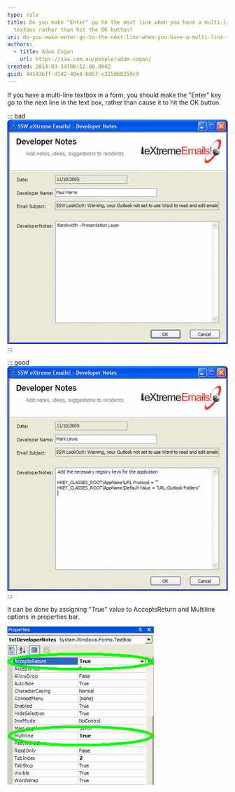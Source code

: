 ```yaml
---
type: rule
title: Do you make "Enter" go to the next line when you have a multi-line
  textbox rather than hit the OK button?
uri: do-you-make-enter-go-to-the-next-line-when-you-have-a-multi-line-textbox-rather-than-hit-the-ok-button
authors:
  - title: Adam Cogan
    url: https://ssw.com.au/people/adam-cogan/
created: 2014-03-14T06:52:00.000Z
guid: 441436ff-d142-48e8-b057-c225060259c9
---
```


If you have a multi-line textbox in a form, you should make the "Enter" key go to the next line in the text box, rather than cause it to hit the OK button.  

<!--endintro-->

::: bad
![Figure: Bad example - "Enter" button causes OK button to be pressed instead of going to next line in the multi-line text box](developernotesscreen1.gif)
:::

::: good
![Figure: Good example - "Enter" button goes to the next line in the text box](developernotesscreen2.gif)
:::

It can be done by assigning "True" value to AcceptsReturn and Multiline options in properties bar.  

![Figure: Developer Notes properties details](setupformtxt2.gif)
